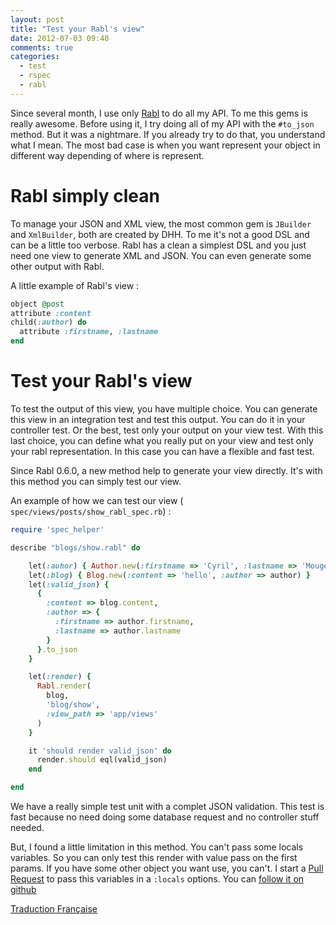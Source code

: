 ```yaml
---
layout: post
title: "Test your Rabl's view"
date: 2012-07-03 09:40
comments: true
categories:
  - test
  - rspec
  - rabl
---
```

Since several month, I use only [Rabl](https://github.com/nesquena/rabl)
to do all my API. To me this gems is really awesome. Before using it, I
try doing all of my API with the `#to_json` method. But it was a
nightmare. If you already try to do that, you understand what I mean.
The most bad case is when you want represent your object in different
way depending of where is represent.

# Rabl simply clean

To manage your JSON and XML view, the most common gem is `JBuilder` and
`XmlBuilder`, both are created by DHH. To me it's not a good DSL and can
be a little too verbose. Rabl has a clean a simplest DSL and you just
need one view to generate XML and JSON. You can even generate some other
output with Rabl.

A little example of Rabl's view :

```ruby
object @post
attribute :content
child(:author) do
  attribute :firstname, :lastname
end
```

# Test your Rabl's view

To test the output of this view, you have multiple choice. You can
generate this view in an integration test and test this output. You can
do it in your controller test. Or the best, test only your output on
your view test. With this last choice, you can define what you really
put on your view and test only your rabl representation. In this case
you can have a flexible and fast test.

Since Rabl 0.6.0, a new method help to generate your view directly. It's
with this method you can simply test our view.

An example of how we can test our view (
`spec/views/posts/show_rabl_spec.rb`) :

```ruby
require 'spec_helper'

describe "blogs/show.rabl" do

    let(:auhor) { Author.new(:firstname => 'Cyril', :lastname => 'Mougel') }
    let(:blog) { Blog.new(:content => 'hello', :author => author) }
    let(:valid_json) {
      {
        :content => blog.content,
        :author => {
          :firstname => author.firstname,
          :lastname => author.lastname
        }
      }.to_json
    }

    let(:render) {
      Rabl.render(
        blog,
        'blog/show',
        :view_path => 'app/views'
      )
    }

    it 'should render valid_json' do
      render.should eql(valid_json)
    end

end
```

We have a really simple test unit with a complet JSON validation. This
test is fast because no need doing some database request and no
controller stuff needed.

But, I found a little limitation in this method. You can't pass some
locals variables. So you can only test this render with value pass on
the first params. If you have some other object you want use, you can't.
I start a [Pull Request](https://github.com/nesquena/rabl/pull/269) to
pass this variables in a `:locals` options. You can
[follow it on github](https://github.com/nesquena/rabl/pull/269)

[Traduction Française](http://blog.shingara.fr/tester-ses-vues-rabl.html)
